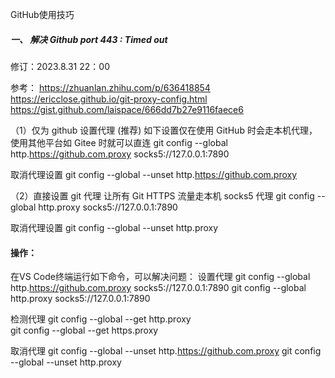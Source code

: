 GitHub使用技巧

##### 一、 解决 Github port 443 : Timed out

修订：2023.8.31 22：00

参考：
https://zhuanlan.zhihu.com/p/636418854
https://ericclose.github.io/git-proxy-config.html
https://gist.github.com/laispace/666dd7b27e9116faece6

（1）仅为 github 设置代理 (推荐)
如下设置仅在使用 GitHub 时会走本机代理，使用其他平台如 Gitee 时就可以直连
git config --global http.https://github.com.proxy socks5://127.0.0.1:7890

取消代理设置
git config --global --unset http.https://github.com.proxy

（2）直接设置 git 代理
让所有 Git HTTPS 流量走本机 socks5 代理
git config --global http.proxy socks5://127.0.0.1:7890

取消代理设置
git config --global --unset http.proxy

#### 操作：
在VS Code终端运行如下命令，可以解决问题：
设置代理
git config --global http.https://github.com.proxy socks5://127.0.0.1:7890
git config --global http.proxy socks5://127.0.0.1:7890

检测代理
git config --global --get http.proxy  
git config --global --get https.proxy

取消代理
git config --global --unset http.https://github.com.proxy
git config --global --unset http.proxy

